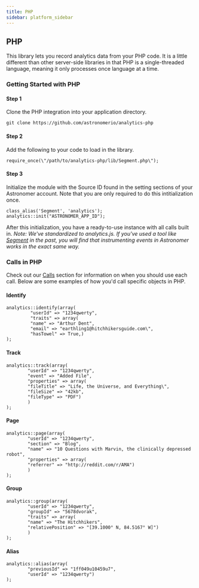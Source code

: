 ```yaml
---
title: PHP
sidebar: platform_sidebar
---
```



## PHP

This library lets you record analytics data from your PHP code. It is a little different than other server-side libraries in that PHP is a single-threaded language, meaning it only processes once language at a time. 

### Getting Started with PHP

#### Step 1

Clone the PHP integration into your application directory.
```
git clone https://github.com/astronomerio/analytics-php
```

#### Step 2

Add the following to your code to load in the library.
```
require_once(\"/path/to/analytics-php/lib/Segment.php\");
```

#### Step 3

Initialize the module with the Source ID found in the setting sections of your Astronomer account. Note that you are only required to do this intitialization once.
```
class_alias('Segment', 'analytics');
analytics::init("ASTRONOMER_APP_ID");
```

After this initialization, you have a ready-to-use instance with all calls built in. 
*Note: We've standardized to analytics.js. If you've used a tool like [Segment](https://segment.com/) in the past, you will find that instrumenting events in Astronomer works in the exact same way.*

### Calls in PHP

Check out our [Calls](../calls.md) section for information on when you should use each call. Below are some examples of how you'd call specific objects in PHP.

#### Identify
```
analytics::identify(array(
         "userId" => "1234qwerty",
         "traits" => array(
         "name" => "Arthur Dent",
         "email" => "earthling1@hitchhikersguide.com\",
         "hasTowel" => True,)
);
```

#### Track
```
analytics::track(array(
        "userId" => "1234qwerty",
        "event" => "Added File",
        "properties" => array(
        "fileTitle" => "Life, the Universe, and Everything\",
        "fileSize" => "42kb",
        "fileType" => "PDF")
        )
);
```

#### Page
```
analytics::page(array(
        "userId" => "1234qwerty",
        "section" => "Blog",
        "name" => "10 Questions with Marvin, the clinically depressed robot",
        "properties" => array(
        "referrer" => "http://reddit.com/r/AMA")
        )
);
```

#### Group
```
analytics::group(array(
        "userId" => "1234qwerty",
        "groupId" => "5678dvorak",
        "traits" => array(
        "name" => "The Hitchhikers",
        "relativePosition" => "[39.1000° N, 84.5167° W]")
        )
);
```

#### Alias
```
analytics::alias(array(
        "previousId" => "1ff049u10459u7",
        "userId" => "1234qwerty")
);
```
